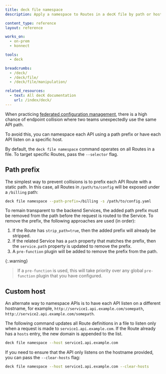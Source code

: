 ```yaml
---
title: deck file namespace
description: Apply a namespace to Routes in a decK file by path or hostname.

content_type: reference
layout: reference

works_on:
  - on-prem
  - konnect

tools:
  - deck

breadcrumbs:
  - /deck/
  - /deck/file/
  - /deck/file/manipulation/

related_resources:
  - text: All decK documentation
    url: /index/deck/
---
```


When practicing [federated configuration management](/deck/apiops/federated-configuration/), there is a high chance of endpoint collision where two teams unexpectedly use the same API path.

To avoid this, you can namespace each API using a path prefix or have each API listen on a specific host.

By default, the `deck file namespace` command operates on all Routes in a file. To target specific Routes, pass the `--selector` flag.

## Path prefix

The simplest way to prevent collisions is to prefix each API Route with a static path. In this case, all Routes in `/path/to/config` will be exposed under a `/billing` path:

```bash
deck file namespace --path-prefix=/billing -s /path/to/config.yaml
```

To remain transparent to the backend Services, the added path prefix must be removed from the path before the request is routed to the Service. To remove the prefix, the following approaches are used (in order):

1. If the Route has `strip_path=true`, then the added prefix will already be stripped.
1. If the related Service has a `path` property that matches the prefix, then the `service.path` property is updated to remove the prefix.
1. A `pre-function` plugin will be added to remove the prefix from the path.

{:.warning}
> If a `pre-function` is used, this will take priority over any global `pre-function` plugin that you have configured.

## Custom host

An alternate way to namespace APIs is to have each API listen on a different hostname, for example, `http://service1.api.example.com/somepath`, `http://service2.api.example.com/somepath`.

The following command updates all Route definitions in a file to listen only when a request is made to `service1.api.example.com`. If the Route already has a `hosts` entry, the new domain is appended to the list.

```bash
deck file namespace --host service1.api.example.com
```

If you need to ensure that the API only listens on the hostname provided, you can pass the `--clear-hosts` flag:

```bash
deck file namespace --host service1.api.example.com --clear-hosts
```
